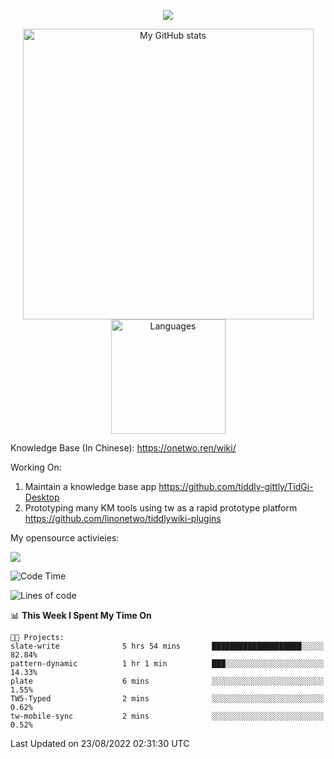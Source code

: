 <a href="https://github.com/linonetwo">
    <p align="center">
        <img src="https://github-profile-trophy.vercel.app/?username=linonetwo&column=7&theme=onedark"/>
    </p>
</a>
<a align="center" href="https://github.com/linonetwo">
  <p align="center">
    <img src="https://github-readme-stats.vercel.app/api?username=linonetwo&show_icons=true&count_private=true" alt="My GitHub stats" width="465"/>
    <img src="https://github-readme-stats.vercel.app/api/top-langs/?username=linonetwo&layout=compact&langs_count=10" alt="Languages" height="183">
  </p>
</a>

Knowledge Base (In Chinese): https://onetwo.ren/wiki/

Working On: 

1. Maintain a knowledge base app https://github.com/tiddly-gittly/TidGi-Desktop
1. Prototyping many KM tools using tw as a rapid prototype platform https://github.com/linonetwo/tiddlywiki-plugins

My opensource activieies:

![](https://visitor-badge.glitch.me/badge?page_id=linonetwo.linonetwo)

<!--START_SECTION:waka-->
![Code Time](http://img.shields.io/badge/Code%20Time-1%2C179%20hrs%2057%20mins-blue)

![Lines of code](https://img.shields.io/badge/From%20Hello%20World%20I%27ve%20Written-2%20Million%20lines%20of%20code-blue)

📊 **This Week I Spent My Time On** 

```text
🐱‍💻 Projects: 
slate-write              5 hrs 54 mins       ████████████████████░░░░░   82.84% 
pattern-dynamic          1 hr 1 min          ███░░░░░░░░░░░░░░░░░░░░░░   14.33% 
plate                    6 mins              ░░░░░░░░░░░░░░░░░░░░░░░░░   1.55% 
TW5-Typed                2 mins              ░░░░░░░░░░░░░░░░░░░░░░░░░   0.62% 
tw-mobile-sync           2 mins              ░░░░░░░░░░░░░░░░░░░░░░░░░   0.52%

```


 Last Updated on 23/08/2022 02:31:30 UTC
<!--END_SECTION:waka-->
